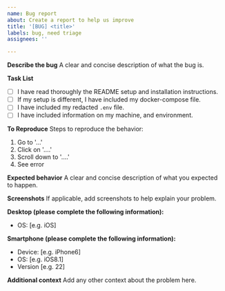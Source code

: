 ```yaml
---
name: Bug report
about: Create a report to help us improve
title: '[BUG] <title>'
labels: bug, need triage
assignees: ''

---
```


<!--
Note: Please search to see if an issue already exists for the bug you encountered.
-->


**Describe the bug**
A clear and concise description of what the bug is.

**Task List**
- [ ] I have read thoroughly the README setup and installation instructions.
- [ ] If my setup is different, I have included my docker-compose file.
- [ ] I have included my redacted `.env` file.
- [ ] I have included information on my machine, and environment.

**To Reproduce**
Steps to reproduce the behavior:
1. Go to '...'
2. Click on '....'
3. Scroll down to '....'
4. See error

**Expected behavior**
A clear and concise description of what you expected to happen.

**Screenshots**
If applicable, add screenshots to help explain your problem.

**Desktop (please complete the following information):**
 - OS: [e.g. iOS]

**Smartphone (please complete the following information):**
 - Device: [e.g. iPhone6]
 - OS: [e.g. iOS8.1]
 - Version [e.g. 22]

**Additional context**
Add any other context about the problem here.
